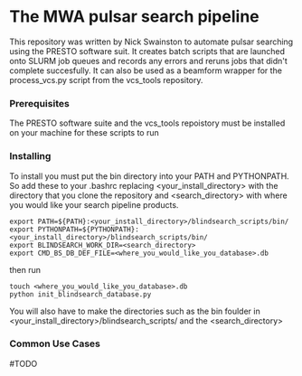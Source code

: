 # The MWA pulsar search pipeline

This repository was written by Nick Swainston to automate pulsar searching using the PRESTO software suit. It creates batch scripts that are launched onto SLURM job queues and records any errors and reruns jobs that didn't complete succesfully. It can also be used as a beamform wrapper for the process\_vcs.py script from the vcs\_tools repository. 

### Prerequisites

The PRESTO software suite and the vcs\_tools repoistory must be installed on your machine for these scripts to run

### Installing

To install you must put the bin directory into your PATH and PYTHONPATH. So add these to your .bashrc replacing \<your\_install_directory\> with the directory that you clone the repository and \<search\_directory\> with where you would like your search pipeline products.

```
export PATH=${PATH}:<your_install_directory>/blindsearch_scripts/bin/
export PYTHONPATH=${PYTHONPATH}:<your_install_directory>/blindsearch_scripts/bin/
export BLINDSEARCH_WORK_DIR=<search_directory>
export CMD_BS_DB_DEF_FILE=<where_you_would_like_you_database>.db
```
then run

```
touch <where_you_would_like_you_database>.db
python init_blindsearch_database.py
```

You will also have to make the directories such as the bin foulder in \<your\_install_directory\>/blindsearch\_scripts/ and the \<search\_directory\>

### Common Use Cases

#TODO
